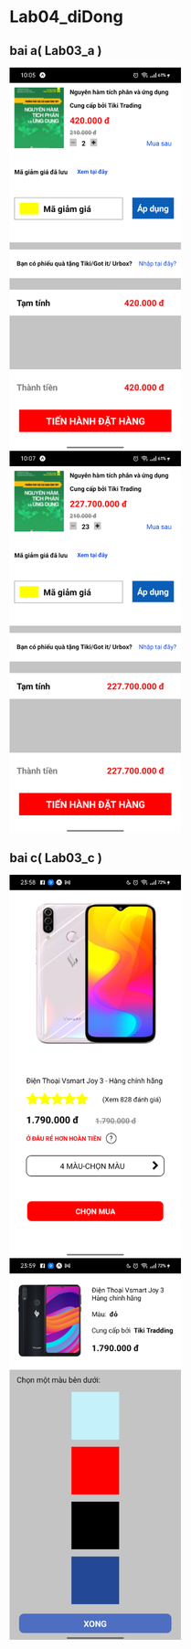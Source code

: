 # Lab04_diDong


## bai a( Lab03_a )

<img src="./Anh%20bai%20lam/lab03_a_1.png" alt="Ảnh lab03_a" width="300px" />

<img src="./Anh%20bai%20lam/lab03_a_2.png" alt="Ảnh lab03_a" width="300px" />


## bai c( Lab03_c )

<img src="./Anh%20bai%20lam/lab03_c_1.png" alt="Ảnh lab03_c" width="300px" />

<img src="./Anh%20bai%20lam/lab03_c_2.png" alt="Ảnh lab03_c" width="300px" />